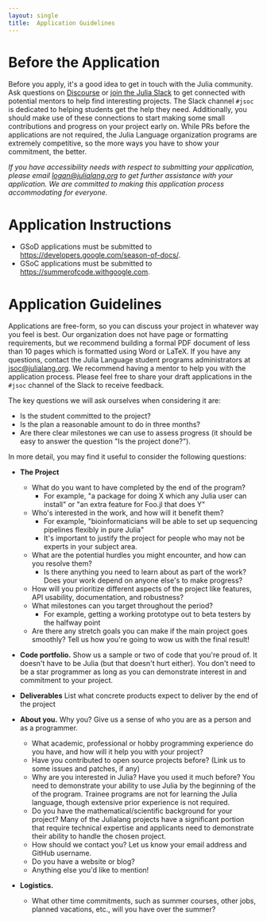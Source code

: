 ```yaml
---
layout: single
title:  Application Guidelines
---
```


# Before the Application

Before you apply, it's a good idea to get in touch with the Julia community.
Ask questions on [Discourse](https://discourse.julialang.org) or [join the
Julia Slack](https://slackinvite.julialang.org/) to get connected with
potential mentors to help find interesting projects. The Slack channel `#jsoc` is
dedicated to helping students get the help they need. Additionally, you should
make use of these connections to start making some small contributions and
progress on your project early on. While PRs before the applications are not
required, the Julia Language organization programs are extremely competitive,
so the more ways you have to show your commitment, the better.

_If you have accessibility needs with respect to submitting your application, please email logan@julialang.org to get further assistance with your application. We are committed to making this application process accommodating for everyone._

# Application Instructions

- GSoD applications must be submitted to https://developers.google.com/season-of-docs/.
- GSoC applications must be submitted to https://summerofcode.withgoogle.com.

# Application Guidelines

Applications are free-form, so you can discuss your project in whatever way you
feel is best. Our organization does not have page or formatting requirements, but we recommend
building a formal PDF document of less than 10 pages which is formatted using
Word or LaTeX. If you have any questions, contact the Julia Language student
programs administrators at jsoc@julialang.org. We
recommend having a mentor to help you with the application process. Please feel
free to share your draft applications in the `#jsoc` channel of the Slack to
receive feedback.

The key questions we will ask ourselves when considering it are:

* Is the student committed to the project?
* Is the plan a reasonable amount to do in three months?
* Are there clear milestones we can use to assess progress (it should be easy
  to answer the question "Is the project done?").

In more detail, you may find it useful to consider the following questions:

* **The Project**
  - What do you want to have completed by the end of the program?
    - For example, "a package for doing X which any Julia user can install" or
      "an extra feature for Foo.jl that does Y"
  - Who's interested in the work, and how will it benefit them?
    - For example, "bioinformaticians will be able to set up sequencing
      pipelines flexibly in pure Julia"
    - It's important to justify the project for people who may not be experts in
      your subject area.
  - What are the potential hurdles you might encounter, and how can you resolve
    them?
    - Is there anything you need to learn about as part of the work? Does your
      work depend on anyone else's to make progress?
  - How will you prioritize different aspects of the project like features,
    API usability, documentation, and robustness?
  - What milestones can you target throughout the period?
    - For example, getting a working prototype out to beta testers by the halfway
      point
  - Are there any stretch goals you can make if the main project goes smoothly?
    Tell us how you're going to wow us with the final result!

* **Code portfolio.** Show us a sample or two of code that you're proud of. It
doesn't have to be Julia (but that doesn't hurt either). You don't need to be a
star programmer as long as you can demonstrate interest in and commitment to
your project.

* **Deliverables** List what concrete products expect to deliver by the end of
the project

* **About you.** Why you? Give us a sense of who you are as a person and as a programmer.
  - What academic, professional or hobby programming experience do you have,
    and how will it help you with your project?
  - Have you contributed to open source projects before? (Link us to some issues
    and patches, if any)
  - Why are you interested in Julia? Have you used it much before? You need to
    demonstrate your ability to use Julia by the beginning of the of the program.
    Trainee programs are not for learning the Julia language, though extensive
    prior experience is not required.
  - Do you have the mathematical/scientific background for your project? Many
    of the Julialang projects have a significant portion that require technical
    expertise and applicants need to demonstrate their ability to handle the
    chosen project.
  - How should we contact you? Let us know your email address and GitHub username.
  - Do you have a website or blog?
  - Anything else you'd like to mention!

* **Logistics.**
  - What other time commitments, such as summer courses, other jobs,
    planned vacations, etc., will you have over the summer?
